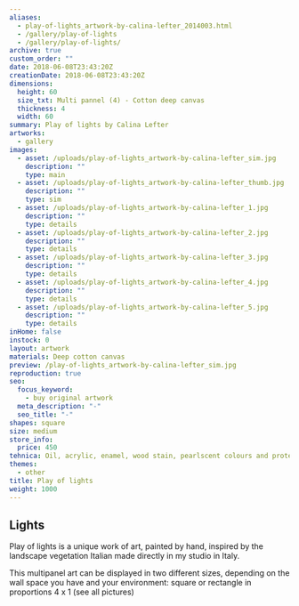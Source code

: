 ```yaml
---
aliases:
  - play-of-lights_artwork-by-calina-lefter_2014003.html
  - /gallery/play-of-lights
  - /gallery/play-of-lights/
archive: true
custom_order: ""
date: 2018-06-08T23:43:20Z
creationDate: 2018-06-08T23:43:20Z
dimensions:
  height: 60
  size_txt: Multi pannel (4) - Cotton deep canvas
  thickness: 4
  width: 60
summary: Play of lights by Calina Lefter
artworks:
  - gallery
images:
  - asset: /uploads/play-of-lights_artwork-by-calina-lefter_sim.jpg
    description: ""
    type: main
  - asset: /uploads/play-of-lights_artwork-by-calina-lefter_thumb.jpg
    description: ""
    type: sim
  - asset: /uploads/play-of-lights_artwork-by-calina-lefter_1.jpg
    description: ""
    type: details
  - asset: /uploads/play-of-lights_artwork-by-calina-lefter_2.jpg
    description: ""
    type: details
  - asset: /uploads/play-of-lights_artwork-by-calina-lefter_3.jpg
    description: ""
    type: details
  - asset: /uploads/play-of-lights_artwork-by-calina-lefter_4.jpg
    description: ""
    type: details
  - asset: /uploads/play-of-lights_artwork-by-calina-lefter_5.jpg
    description: ""
    type: details
inHome: false
instock: 0
layout: artwork
materials: Deep cotton canvas
preview: /play-of-lights_artwork-by-calina-lefter_sim.jpg
reproduction: true
seo:
  focus_keyword:
    - buy original artwork
  meta_description: "-"
  seo_title: "-"
shapes: square
size: medium
store_info:
  price: 450
tehnica: Oil, acrylic, enamel, wood stain, pearlscent colours and protective varnish
themes:
  - other
title: Play of lights
weight: 1000
---
```


## Lights

Play of lights is a unique work of art, painted by hand, inspired by the landscape vegetation Italian made ​​directly in my studio in Italy.

This multipanel art can be displayed in two different sizes, depending on the wall space you have and your environment: square or rectangle in proportions 4 x 1 (see all pictures)
